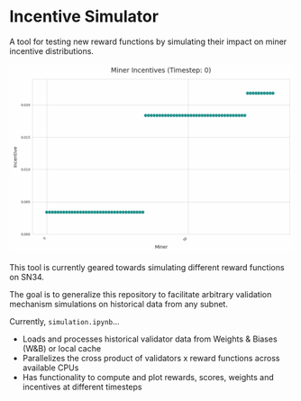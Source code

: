 # Incentive Simulator

A tool for testing new reward functions by simulating their impact on miner incentive distributions.

![Miner Incentives Animation](static/miner_incentives.gif)

This tool is currently geared towards simulating different reward functions on SN34. 

The goal is to generalize this repository to facilitate arbitrary validation mechanism simulations on historical data from any subnet.

Currently, `simulation.ipynb`...
- Loads and processes historical validator data from Weights & Biases (W&B) or local cache
- Parallelizes the cross product of validators x reward functions across available CPUs
- Has functionality to compute and plot rewards, scores, weights and incentives at different timesteps
